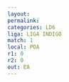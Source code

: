 ```yaml
---
layout: 
permalink: 
categories: LD6
liga: LIGA INDIGO
match: 1
local: POA
r1: 0
r2: 0
out: EA
---
```

